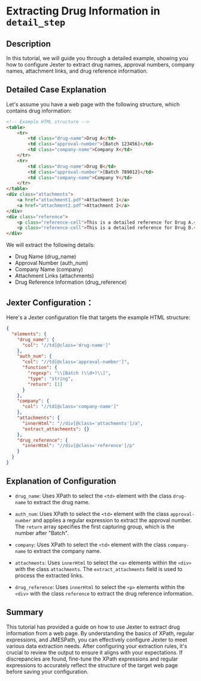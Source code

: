 
 # Extracting Drug Information in `detail_step `

## Description

In this tutorial,  we will guide you through a detailed example, showing you how to configure Jexter to extract drug names, approval numbers, company names, attachment links, and drug reference information.

## Detailed Case Explanation

Let's assume you have a web page with the following structure, which contains drug information:

```html
<!-- Example HTML structure -->
<table>
    <tr>
        <td class="drug-name">Drug A</td>
        <td class="approval-number">[Batch 123456]</td>
        <td class="company-name">Company X</td>
    </tr>
    <tr>
        <td class="drug-name">Drug B</td>
        <td class="approval-number">[Batch 789012]</td>
        <td class="company-name">Company Y</td>
    </tr>
</table>
<div class="attachments">
    <a href="attachment1.pdf">Attachment 1</a>
    <a href="attachment2.pdf">Attachment 2</a>
</div>
<div class="reference">
    <p class="reference-cell">This is a detailed reference for Drug A.</p>
    <p class="reference-cell">This is a detailed reference for Drug B.</p>
</div>
```

We will extract the following details:

- Drug Name (drug_name)
- Approval Number (auth_num)
- Company Name (company)
- Attachment Links (attachments)
- Drug Reference Information (drug_reference)

## Jexter Configuration：

Here's a Jexter configuration file that targets the example HTML structure:

```json
{
  "elements": {
    "drug_name": {
      "col": "//td[@class='drug-name']"
    },
    "auth_num": {
      "col": "//td[@class='approval-number']",
      "function": {
        "regexp": "\\[Batch (\\d+)\\]",
        "type": "string",
        "return": [1]
      }
    },
    "company": {
      "col": "//td[@class='company-name']"
    },
    "attachments": {
      "innerHtml": "//div[@class='attachments']/a",
      "extract_attachments": {}
    },
    "drug_reference": {
      "innerHtml": "//div[@class='reference']/p"
    }
  }
}
```

## Explanation of Configuration

- `drug_name`: Uses XPath to select the `<td>` element with the class `drug-name` to extract the drug name.

- `auth_num`: Uses XPath to select the `<td>` element with the class `approval-number` and applies a regular expression to extract the approval number. The `return` array specifies the first capturing group, which is the number after "Batch".

- `company`: Uses XPath to select the `<td>` element with the class `company-name` to extract the company name.

- `attachments`: Uses `innerHtml` to select the `<a>` elements within the `<div>` with the class `attachments`. The `extract_attachments` field is used to process the extracted links.

- `drug_reference`: Uses `innerHtml` to select the `<p>` elements within the `<div>` with the class `reference` to extract the drug reference information.




## Summary
This tutorial has provided a guide on how to use Jexter to extract drug information from a web page. By understanding the basics of XPath, regular expressions, and JMESPath, you can effectively configure Jexter to meet various data extraction needs. After configuring your extraction rules, it's crucial to review the output to ensure it aligns with your expectations. If discrepancies are found, fine-tune the XPath expressions and regular expressions to accurately reflect the structure of the target web page before saving your configuration. 
